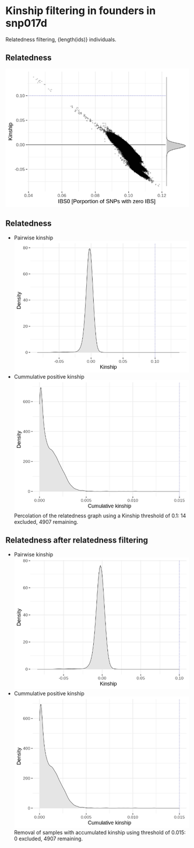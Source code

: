 # Kinship filtering in founders in snp017d
Relatedness filtering, {length(ids)} individuals.
## Relatedness
![](ibd_accum/kinship_plot.png)
## Relatedness
- Pairwise kinship
![](ibd_accum/kinship_density.png)
- Cummulative positive kinship
![](ibd_accum/cumulated_kinship_density.png)
Percolation of the relatedness graph using a Kinship threshold of 0.1: 14 excluded, 4907 remaining.
## Relatedness after relatedness filtering
- Pairwise kinship
![](ibd_accum/kinship_density_unrelated.png)
- Cummulative positive kinship
![](ibd_accum/cumulated_kinship_density_unrelated.png)
Removal of samples with accumulated kinship using threshold of 0.015: 0 excluded, 4907 remaining.
